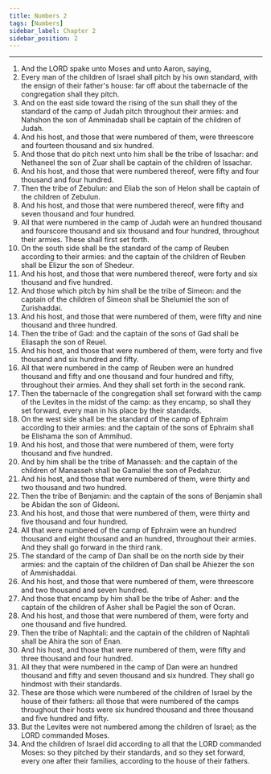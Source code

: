 ```yaml
---
title: Numbers 2
tags: [Numbers]
sidebar_label: Chapter 2
sidebar_position: 2
---
```


---
1. And the LORD spake unto Moses and unto Aaron, saying,
2. Every man of the children of Israel shall pitch by his own standard, with the ensign of their father's house: far off about the tabernacle of the congregation shall they pitch.
3. And on the east side toward the rising of the sun shall they of the standard of the camp of Judah pitch throughout their armies: and Nahshon the son of Amminadab shall be captain of the children of Judah.
4. And his host, and those that were numbered of them, were threescore and fourteen thousand and six hundred.
5. And those that do pitch next unto him shall be the tribe of Issachar: and Nethaneel the son of Zuar shall be captain of the children of Issachar.
6. And his host, and those that were numbered thereof, were fifty and four thousand and four hundred.
7. Then the tribe of Zebulun: and Eliab the son of Helon shall be captain of the children of Zebulun.
8. And his host, and those that were numbered thereof, were fifty and seven thousand and four hundred.
9. All that were numbered in the camp of Judah were an hundred thousand and fourscore thousand and six thousand and four hundred, throughout their armies. These shall first set forth.
10. On the south side shall be the standard of the camp of Reuben according to their armies: and the captain of the children of Reuben shall be Elizur the son of Shedeur.
11. And his host, and those that were numbered thereof, were forty and six thousand and five hundred.
12. And those which pitch by him shall be the tribe of Simeon: and the captain of the children of Simeon shall be Shelumiel the son of Zurishaddai.
13. And his host, and those that were numbered of them, were fifty and nine thousand and three hundred.
14. Then the tribe of Gad: and the captain of the sons of Gad shall be Eliasaph the son of Reuel.
15. And his host, and those that were numbered of them, were forty and five thousand and six hundred and fifty.
16. All that were numbered in the camp of Reuben were an hundred thousand and fifty and one thousand and four hundred and fifty, throughout their armies. And they shall set forth in the second rank.
17. Then the tabernacle of the congregation shall set forward with the camp of the Levites in the midst of the camp: as they encamp, so shall they set forward, every man in his place by their standards.
18. On the west side shall be the standard of the camp of Ephraim according to their armies: and the captain of the sons of Ephraim shall be Elishama the son of Ammihud.
19. And his host, and those that were numbered of them, were forty thousand and five hundred.
20. And by him shall be the tribe of Manasseh: and the captain of the children of Manasseh shall be Gamaliel the son of Pedahzur.
21. And his host, and those that were numbered of them, were thirty and two thousand and two hundred.
22. Then the tribe of Benjamin: and the captain of the sons of Benjamin shall be Abidan the son of Gideoni.
23. And his host, and those that were numbered of them, were thirty and five thousand and four hundred.
24. All that were numbered of the camp of Ephraim were an hundred thousand and eight thousand and an hundred, throughout their armies. And they shall go forward in the third rank.
25. The standard of the camp of Dan shall be on the north side by their armies: and the captain of the children of Dan shall be Ahiezer the son of Ammishaddai.
26. And his host, and those that were numbered of them, were threescore and two thousand and seven hundred.
27. And those that encamp by him shall be the tribe of Asher: and the captain of the children of Asher shall be Pagiel the son of Ocran.
28. And his host, and those that were numbered of them, were forty and one thousand and five hundred.
29. Then the tribe of Naphtali: and the captain of the children of Naphtali shall be Ahira the son of Enan.
30. And his host, and those that were numbered of them, were fifty and three thousand and four hundred.
31. All they that were numbered in the camp of Dan were an hundred thousand and fifty and seven thousand and six hundred. They shall go hindmost with their standards.
32. These are those which were numbered of the children of Israel by the house of their fathers: all those that were numbered of the camps throughout their hosts were six hundred thousand and three thousand and five hundred and fifty.
33. But the Levites were not numbered among the children of Israel; as the LORD commanded Moses.
34. And the children of Israel did according to all that the LORD commanded Moses: so they pitched by their standards, and so they set forward, every one after their families, according to the house of their fathers.